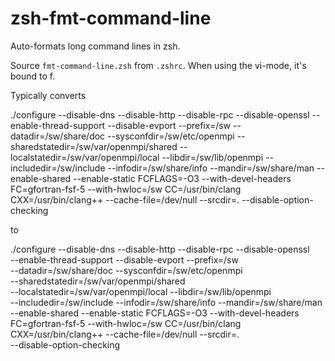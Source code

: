 # zsh-fmt-command-line
Auto-formats long command lines in zsh.

Source `fmt-command-line.zsh` from `.zshrc`. When using the vi-mode, it's bound to <leader>f.

Typically converts 
  
  ./configure --disable-dns --disable-http --disable-rpc --disable-openssl --enable-thread-support --disable-evport --prefix=/sw --datadir=/sw/share/doc --sysconfdir=/sw/etc/openmpi --sharedstatedir=/sw/var/openmpi/shared --localstatedir=/sw/var/openmpi/local --libdir=/sw/lib/openmpi --includedir=/sw/include --infodir=/sw/share/info --mandir=/sw/share/man --enable-shared --enable-static FCFLAGS=-O3 --with-devel-headers FC=gfortran-fsf-5 --with-hwloc=/sw CC=/usr/bin/clang CXX=/usr/bin/clang++ --cache-file=/dev/null --srcdir=. --disable-option-checking

to

  ./configure --disable-dns --disable-http --disable-rpc --disable-openssl \
      --enable-thread-support --disable-evport --prefix=/sw \
      --datadir=/sw/share/doc --sysconfdir=/sw/etc/openmpi \
      --sharedstatedir=/sw/var/openmpi/shared \
      --localstatedir=/sw/var/openmpi/local --libdir=/sw/lib/openmpi \
      --includedir=/sw/include --infodir=/sw/share/info --mandir=/sw/share/man \
      --enable-shared --enable-static FCFLAGS=-O3 --with-devel-headers \
      FC=gfortran-fsf-5 --with-hwloc=/sw CC=/usr/bin/clang \
      CXX=/usr/bin/clang++ --cache-file=/dev/null --srcdir=. \
      --disable-option-checking

  


